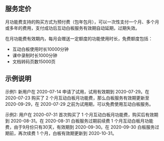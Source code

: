 ## 服务定价

月功能费支持的购买方式为预付费（包年包月），可以一次性支付一个月、多个月或多年的费用，支付成功后互动白板服务有效期自动延期，过期失效。

在月功能费有效期内，每月会赠送一定额度的功能使用时长，免费额度包括：

- 互动白板使用时长10000分钟
- 课中录制时长1000分钟
- 文档转码页数15000页

## 示例说明

示例1: 新用户在 2020-07-14 申请了试用，试用有效期到 2020-07-29。在 2020-07-23 购买了 2 个月互动白板月功能费，那么白板服务有效期更新至 2020-09-29，在 2020-07-29 之前为试用期，可以免费使用互动白板服务。

示例2: 用户在 2020-07-31 首次购买了 1 个月互动白板月功能费，购买后有效期到 2020-08-31。在 2020-08-31 白板服务过期前续费 1 个月互动白板月功能费，由于9月份只有30天，有效期到 2020-09-30。在 2020-09-30 白板服务过期前，再次续费 1 个月，白板有效期更新到 2020-10-31。
